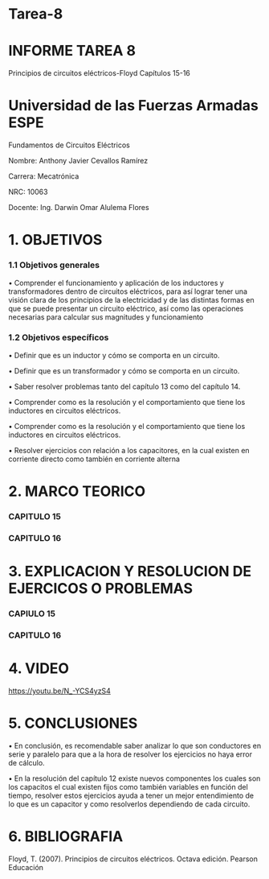# Tarea-8
# INFORME TAREA 8
Principios de circuitos eléctricos-Floyd Capítulos 15-16
# Universidad de las Fuerzas Armadas ESPE

Fundamentos de Circuitos Eléctricos

Nombre: Anthony Javier Cevallos Ramírez

Carrera: Mecatrónica

NRC: 10063

Docente: Ing. Darwin Omar Alulema Flores

# 1. OBJETIVOS
### 1.1 Objetivos generales
• Comprender el funcionamiento y aplicación de los inductores y transformadores dentro de circuitos eléctricos, para así lograr tener una visión clara de los principios de la electricidad y de las distintas formas en que se puede presentar un circuito eléctrico, así como las operaciones necesarias para calcular sus magnitudes y funcionamiento

### 1.2 Objetivos específicos 
•	Definir que es un inductor y cómo se comporta en un circuito.

•	Definir que es un transformador y cómo se comporta en un circuito.

•	Saber resolver problemas tanto del capítulo 13 como del capítulo 14.

•	Comprender como es la resolución y el comportamiento que tiene los inductores en circuitos eléctricos.

•	Comprender como es la resolución y el comportamiento que tiene los inductores en circuitos eléctricos.

•	Resolver ejercicios con relación a los capacitores, en la cual existen en corriente directo como también en corriente alterna


# 2. MARCO TEORICO
### CAPITULO 15




### CAPITULO 16
# 3. EXPLICACION Y RESOLUCION DE EJERCICOS O PROBLEMAS 
### CAPIULO 15


### CAPITULO 16



# 4. VIDEO 

https://youtu.be/N_-YCS4yzS4

# 5. CONCLUSIONES 
•	En conclusión, es recomendable saber analizar lo que son conductores en serie y paralelo para que a la hora de resolver los ejercicios no haya error de cálculo.

•	En la resolución del capítulo 12 existe nuevos componentes los cuales son los capacitos el cual existen fijos como también variables en función del tiempo, resolver estos ejercicios ayuda a tener un mejor entendimiento de lo que es un capacitor y como resolverlos dependiendo de cada circuito.
# 6. BIBLIOGRAFIA

Floyd, T. (2007). Principios de circuitos eléctricos. Octava edición. Pearson Educación


